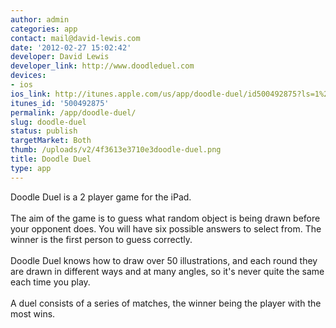 ```yaml
---
author: admin
categories: app
contact: mail@david-lewis.com
date: '2012-02-27 15:02:42'
developer: David Lewis
developer_link: http://www.doodleduel.com
devices: 
- ios
ios_link: http://itunes.apple.com/us/app/doodle-duel/id500492875?ls=1%26mt=8
itunes_id: '500492875'
permalink: /app/doodle-duel/
slug: doodle-duel
status: publish
targetMarket: Both
thumb: /uploads/v2/4f3613e3710e3doodle-duel.png
title: Doodle Duel
type: app
---
```


Doodle Duel is a 2 player game for the iPad.<br />
<br />
The aim of the game is to guess what random object is being drawn before your opponent does. You will have six possible answers to select from. The winner is the first person to guess correctly.<br />
<br />
Doodle Duel knows how to draw over 50 illustrations, and each round they are drawn in different ways and at many angles, so it's never quite the same each time you play.<br />
<br />
A duel consists of a series of matches, the winner being the player with the most wins.